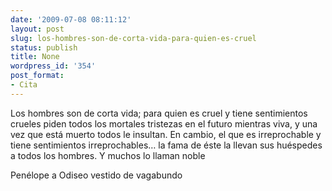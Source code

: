 ```yaml
---
date: '2009-07-08 08:11:12'
layout: post
slug: los-hombres-son-de-corta-vida-para-quien-es-cruel
status: publish
title: None
wordpress_id: '354'
post_format:
- Cita
---
```


Los hombres son de corta vida; para quien es cruel y tiene sentimientos crueles piden todos los mortales tristezas en el futuro mientras viva, y una vez que está muerto todos le insultan. En cambio, el que es irreprochable y tiene sentimientos irreprochables… la fama de éste la llevan sus huéspedes a todos los hombres. Y muchos lo llaman noble

Penélope a Odiseo vestido de vagabundo
